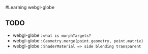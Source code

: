 #Learning webgl-globe

## TODO
* webgl-globe : `what is morphTargets?`
* webgl-globe : `Geometry.merge(point.geometry, point.matrix)`
* webgl-globe : `ShaderMaterial => side blending transparent`